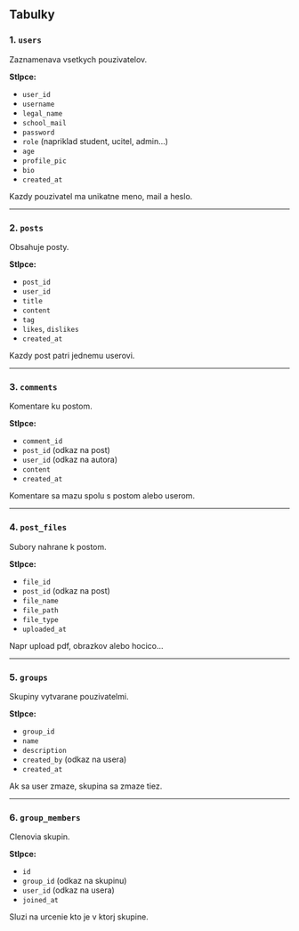 ## Tabulky

### 1. `users`
Zaznamenava vsetkych pouzivatelov.  

**Stlpce:**
- `user_id`
- `username`
- `legal_name`
- `school_mail`
- `password`
- `role` (napriklad student, ucitel, admin...)
- `age`
- `profile_pic`
- `bio`
- `created_at`

Kazdy pouzivatel ma unikatne meno, mail a heslo.

---

### 2. `posts`
Obsahuje posty.  

**Stlpce:**
- `post_id`
- `user_id`
- `title`
- `content`
- `tag`
- `likes`, `dislikes`
- `created_at`

Kazdy post patri jednemu userovi.

---

### 3. `comments`
Komentare ku postom.  

**Stlpce:**
- `comment_id`
- `post_id` (odkaz na post)
- `user_id` (odkaz na autora)
- `content`
- `created_at`

Komentare sa mazu spolu s postom alebo userom.

---

### 4. `post_files`
Subory nahrane k postom.  

**Stlpce:**
- `file_id`
- `post_id` (odkaz na post)
- `file_name`
- `file_path`
- `file_type`
- `uploaded_at`

Napr upload pdf, obrazkov alebo hocico...

---

### 5. `groups`
Skupiny vytvarane pouzivatelmi.  

**Stlpce:**
- `group_id`
- `name`
- `description`
- `created_by` (odkaz na usera)
- `created_at`

Ak sa user zmaze, skupina sa zmaze tiez.

---

### 6. `group_members`
Clenovia skupin.  

**Stlpce:**
- `id`
- `group_id` (odkaz na skupinu)
- `user_id` (odkaz na usera)
- `joined_at`

Sluzi na urcenie kto je v ktorj skupine.


